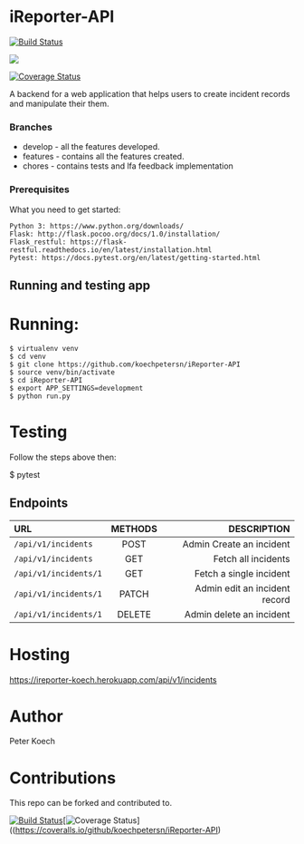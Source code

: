 # iReporter-API
[![Build Status](https://travis-ci.org/koechpetersn/iReporter-API.svg?branch=ch-test-endpoints-162337791)](https://travis-ci.org/koechpetersn/iReporter-API)

<a href="https://codeclimate.com/github/koechpetersn/iReporter-API/maintainability"><img src="https://api.codeclimate.com/v1/badges/8ad00b39780d187adb28/maintainability" /></a>


[![Coverage Status](https://coveralls.io/repos/github/koechpetersn/iReporter-API/badge.svg?branch=develop)](https://coveralls.io/github/koechpetersn/iReporter-API?branch=develop)




A backend for a web application that helps users to create incident records and manipulate their them.

### Branches
* develop - all the features developed.
* features - contains all the features created.
* chores - contains tests and lfa feedback implementation


### Prerequisites
What you need to get started:
    
    Python 3: https://www.python.org/downloads/
    Flask: http://flask.pocoo.org/docs/1.0/installation/
    Flask_restful: https://flask-restful.readthedocs.io/en/latest/installation.html
    Pytest: https://docs.pytest.org/en/latest/getting-started.html
    


## Running and testing app
# Running:
```
$ virtualenv venv
$ cd venv
$ git clone https://github.com/koechpetersn/iReporter-API
$ source venv/bin/activate
$ cd iReporter-API
$ export APP_SETTINGS=development
$ python run.py
```

# Testing

Follow the steps above then:

$ pytest

## Endpoints

| URL                    | METHODS   | DESCRIPTION                    |
| :---                   |     :---: |          ---:                  |  
| `/api/v1/incidents`    | POST      | Admin Create an incident       |
| `/api/v1/incidents`    | GET       | Fetch all incidents            |
| `/api/v1/incidents/1`  | GET       | Fetch a single incident        | 
| `/api/v1/incidents/1`  | PATCH     | Admin edit an incident record  |
| `/api/v1/incidents/1`  | DELETE    | Admin delete  an incident      |



# Hosting 
https://ireporter-koech.herokuapp.com/api/v1/incidents


# Author

Peter Koech

# Contributions

This repo can be forked and contributed to.

[![Build Status](https://travis-ci.org/koechpetersn/iReporter-API.svg?branch=ch-test-endpoints-162337791)](https://travis-ci.org/koechpetersn/iReporter-API)[![Coverage Status](https://coveralls.io/repos/github/koechpetersn/iReporter-API/badge.svg)]((https://coveralls.io/github/koechpetersn/iReporter-API)
